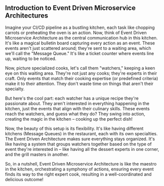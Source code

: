 ## Introduction to Event Driven Microservice Architectures

Imagine your CI/CD pipeline as a bustling kitchen, each task like chopping carrots or preheating the oven is an action. Now, think of Event Driven Microservice Architecture as the central communication hub in this kitchen. It's like a magical bulletin board capturing every action as an event. These events aren't just scattered around; they're sent to a waiting area, which we'll call the "Message Queue." It's like a ticket counter where events line up, waiting to be noticed.

Now, picture specialized cooks, let's call them "watchers," keeping a keen eye on this waiting area. They're not just any cooks; they're experts in their craft. Only events that match their cooking expertise (or predefined criteria) make it to their attention. They don't waste time on things that aren't their specialty.

But here's the cool part: each watcher has a unique recipe they're passionate about. They aren't interested in everything happening in the kitchen, just the events that align with their culinary skills. These events reach the watchers, and guess what they do? They swing into action, creating the magic in the kitchen – cooking up the perfect dish!

Now, the beauty of this setup is its flexibility. It's like having different kitchens (Message Queues) in the restaurant, each with its own specialties. The Event Driven Architecture makes sure everything stays organized. It's like having a system that groups watchers together based on the type of event they're interested in – like having all the dessert experts in one corner, and the grill masters in another.

So, in a nutshell, Event Driven Microservice Architecture is like the maestro in the kitchen, orchestrating a symphony of actions, ensuring every event finds its way to the right expert cook, resulting in a well-coordinated and delicious outcome!